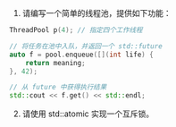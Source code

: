 1. 请编写一个简单的线程池，提供如下功能：
```C++
ThreadPool p(4); // 指定四个工作线程

// 将任务在池中入队，并返回一个 std::future
auto f = pool.enqueue([](int life) {
    return meaning;
}, 42);

// 从 future 中获得执行结果
std::cout << f.get() << std::endl;
```

2. 请使用 std::atomic<bool> 实现一个互斥锁。

